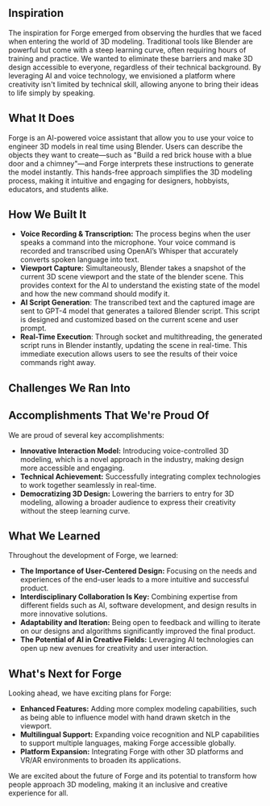 ## Inspiration

The inspiration for Forge emerged from observing the hurdles that we faced when entering the world of 3D modeling. Traditional tools like Blender are powerful but come with a steep learning curve, often requiring hours of training and practice. We wanted to eliminate these barriers and make 3D design accessible to everyone, regardless of their technical background. By leveraging AI and voice technology, we envisioned a platform where creativity isn't limited by technical skill, allowing anyone to bring their ideas to life simply by speaking.

## What It Does

Forge is an AI-powered voice assistant that allow you to use your voice to engineer 3D models in real time using Blender. Users can describe the objects they want to create—such as "Build a red brick house with a blue door and a chimney"—and Forge interprets these instructions to generate the model instantly. This hands-free approach simplifies the 3D modeling process, making it intuitive and engaging for designers, hobbyists, educators, and students alike.

## How We Built It

- **Voice Recording & Transcription:** The process begins when the user speaks a command into the microphone. Your voice command is recorded and transcribed using OpenAI’s Whisper that accurately converts spoken language into text.
- **Viewport Capture:** Simultaneously, Blender takes a snapshot of the current 3D scene viewport and the state of the blender scene. This provides context for the AI to understand the existing state of the model and how the new command should modify it.
- **AI Script Generation**: The transcribed text and the captured image are sent to GPT-4 model that generates a tailored Blender script. This script is designed and customized based on the current scene and user prompt.
- **Real-Time Execution**: Through socket and multithreading, the generated script runs in Blender instantly, updating the scene in real-time. This immediate execution allows users to see the results of their voice commands right away.

## Challenges We Ran Into

## Accomplishments That We're Proud Of

We are proud of several key accomplishments:

- **Innovative Interaction Model:** Introducing voice-controlled 3D modeling, which is a novel approach in the industry, making design more accessible and engaging.
- **Technical Achievement:** Successfully integrating complex technologies to work together seamlessly in real-time.
- **Democratizing 3D Design:** Lowering the barriers to entry for 3D modeling, allowing a broader audience to express their creativity without the steep learning curve.

## What We Learned

Throughout the development of Forge, we learned:

- **The Importance of User-Centered Design:** Focusing on the needs and experiences of the end-user leads to a more intuitive and successful product.
- **Interdisciplinary Collaboration Is Key:** Combining expertise from different fields such as AI, software development, and design results in more innovative solutions.
- **Adaptability and Iteration:** Being open to feedback and willing to iterate on our designs and algorithms significantly improved the final product.
- **The Potential of AI in Creative Fields:** Leveraging AI technologies can open up new avenues for creativity and user interaction.

## What's Next for Forge

Looking ahead, we have exciting plans for Forge:

- **Enhanced Features:** Adding more complex modeling capabilities, such as being able to influence model with hand drawn sketch in the viewport.
- **Multilingual Support:** Expanding voice recognition and NLP capabilities to support multiple languages, making Forge accessible globally.
- **Platform Expansion:** Integrating Forge with other 3D platforms and VR/AR environments to broaden its applications.

We are excited about the future of Forge and its potential to transform how people approach 3D modeling, making it an inclusive and creative experience for all.
